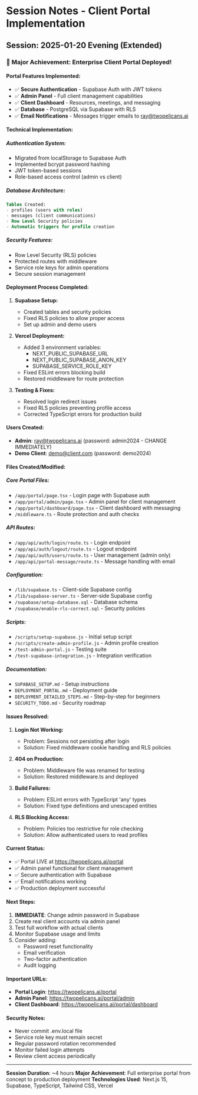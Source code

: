 # Session Notes - Client Portal Implementation

## Session: 2025-01-20 Evening (Extended)

### 🚀 Major Achievement: Enterprise Client Portal Deployed!

#### Portal Features Implemented:
- ✅ **Secure Authentication** - Supabase Auth with JWT tokens
- ✅ **Admin Panel** - Full client management capabilities
- ✅ **Client Dashboard** - Resources, meetings, and messaging
- ✅ **Database** - PostgreSQL via Supabase with RLS
- ✅ **Email Notifications** - Messages trigger emails to ray@twopelicans.ai

#### Technical Implementation:

##### Authentication System:
- Migrated from localStorage to Supabase Auth
- Implemented bcrypt password hashing
- JWT token-based sessions
- Role-based access control (admin vs client)

##### Database Architecture:
```sql
Tables Created:
- profiles (users with roles)
- messages (client communications)
- Row Level Security policies
- Automatic triggers for profile creation
```

##### Security Features:
- Row Level Security (RLS) policies
- Protected routes with middleware
- Service role keys for admin operations
- Secure session management

#### Deployment Process Completed:

1. **Supabase Setup:**
   - Created tables and security policies
   - Fixed RLS policies to allow proper access
   - Set up admin and demo users

2. **Vercel Deployment:**
   - Added 3 environment variables:
     - NEXT_PUBLIC_SUPABASE_URL
     - NEXT_PUBLIC_SUPABASE_ANON_KEY
     - SUPABASE_SERVICE_ROLE_KEY
   - Fixed ESLint errors blocking build
   - Restored middleware for route protection

3. **Testing & Fixes:**
   - Resolved login redirect issues
   - Fixed RLS policies preventing profile access
   - Corrected TypeScript errors for production build

#### Users Created:
- **Admin**: ray@twopelicans.ai (password: admin2024 - CHANGE IMMEDIATELY)
- **Demo Client**: demo@client.com (password: demo2024)

#### Files Created/Modified:

##### Core Portal Files:
- `/app/portal/page.tsx` - Login page with Supabase auth
- `/app/portal/admin/page.tsx` - Admin panel for client management
- `/app/portal/dashboard/page.tsx` - Client dashboard with messaging
- `/middleware.ts` - Route protection and auth checks

##### API Routes:
- `/app/api/auth/login/route.ts` - Login endpoint
- `/app/api/auth/logout/route.ts` - Logout endpoint
- `/app/api/auth/users/route.ts` - User management (admin only)
- `/app/api/portal-message/route.ts` - Message handling with email

##### Configuration:
- `/lib/supabase.ts` - Client-side Supabase config
- `/lib/supabase-server.ts` - Server-side Supabase config
- `/supabase/setup-database.sql` - Database schema
- `/supabase/enable-rls-correct.sql` - Security policies

##### Scripts:
- `/scripts/setup-supabase.js` - Initial setup script
- `/scripts/create-admin-profile.js` - Admin profile creation
- `/test-admin-portal.js` - Testing suite
- `/test-supabase-integration.js` - Integration verification

##### Documentation:
- `SUPABASE_SETUP.md` - Setup instructions
- `DEPLOYMENT_PORTAL.md` - Deployment guide
- `DEPLOYMENT_DETAILED_STEPS.md` - Step-by-step for beginners
- `SECURITY_TODO.md` - Security roadmap

#### Issues Resolved:

1. **Login Not Working:**
   - Problem: Sessions not persisting after login
   - Solution: Fixed middleware cookie handling and RLS policies

2. **404 on Production:**
   - Problem: Middleware file was renamed for testing
   - Solution: Restored middleware.ts and deployed

3. **Build Failures:**
   - Problem: ESLint errors with TypeScript 'any' types
   - Solution: Fixed type definitions and unescaped entities

4. **RLS Blocking Access:**
   - Problem: Policies too restrictive for role checking
   - Solution: Allow authenticated users to read profiles

#### Current Status:
- ✅ Portal LIVE at https://twopelicans.ai/portal
- ✅ Admin panel functional for client management
- ✅ Secure authentication with Supabase
- ✅ Email notifications working
- ✅ Production deployment successful

#### Next Steps:
1. **IMMEDIATE**: Change admin password in Supabase
2. Create real client accounts via admin panel
3. Test full workflow with actual clients
4. Monitor Supabase usage and limits
5. Consider adding:
   - Password reset functionality
   - Email verification
   - Two-factor authentication
   - Audit logging

#### Important URLs:
- **Portal Login**: https://twopelicans.ai/portal
- **Admin Panel**: https://twopelicans.ai/portal/admin
- **Client Dashboard**: https://twopelicans.ai/portal/dashboard

#### Security Notes:
- Never commit .env.local file
- Service role key must remain secret
- Regular password rotation recommended
- Monitor failed login attempts
- Review client access periodically

---

**Session Duration**: ~4 hours
**Major Achievement**: Full enterprise portal from concept to production deployment
**Technologies Used**: Next.js 15, Supabase, TypeScript, Tailwind CSS, Vercel